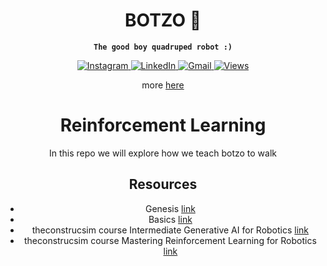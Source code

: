 <div align="center">
<h1>BOTZO 🐾</h1>

**`The good boy quadruped robot :)`**

<p align="center">
    <a href="https://www.instagram.com/botzo.ie/" target="_blank" rel="noopener noreferrer">
        <img alt="Instagram" src="https://img.shields.io/badge/Instagram-%232C3454.svg?style=for-the-badge&logo=Instagram&logoColor=white" />
    </a>
    <a href="" target="_blank" rel="noopener noreferrer">
        <img alt="LinkedIn" src="https://img.shields.io/badge/Youtube-%232C3454.svg?style=for-the-badge&logo=Youtube&logoColor=white" />
    </a>
    <a href="mailto:botzoteam@gmail.com">
        <img alt="Gmail" src="https://img.shields.io/badge/Gmail-2c3454?style=for-the-badge&logo=gmail&logoColor=white" />
    </a>
    <a href="">
        <img alt="Views" src="https://komarev.com/ghpvc/?username=botzo&color=blue&style=for-the-badge&abbreviated=true" />
    </a>

</p>

<div align="center">

more [here](https://github.com/IERoboticsAILab/botzo)

# Reinforcement Learning
In this repo we will explore how we teach botzo to walk

## Resources

- Genesis [link](https://genesis-world.readthedocs.io/en/latest/user_guide/index.html)
- Basics [link](https://youtu.be/f6LkEQsXGF8?si=eqC7IzNiBTZROUgm)
- theconstrucsim course Intermediate Generative AI for Robotics [link](https://app.theconstruct.ai/courses/intermediate-generative-ai-for-robotics-276/)
- theconstrucsim course Mastering Reinforcement Learning for Robotics [link](https://app.theconstruct.ai/courses/mastering-reinforcement-learning-for-robotics-286/)
